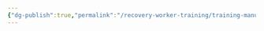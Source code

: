 ```yaml
---
{"dg-publish":true,"permalink":"/recovery-worker-training/training-manual/planning-for-progress/"}
---
```


